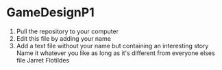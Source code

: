 # GameDesignP1

1. Pull the repository to your computer
2. Edit this file by adding your name
3. Add a text file without your name but containing an interesting story 
Name it whatever you like as long as it's different from everyone elses file
	Jarret Flotildes